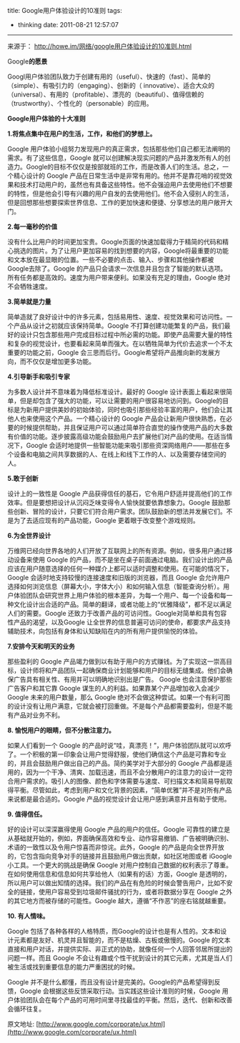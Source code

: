 title: Google用户体验设计的10准则
tags:
  - thinking
date: 2011-08-21 12:57:07
---

来源于： http://howe.im/网络/google用户体验设计的10准则.html

Google**的愿景**

Googl用户体验团队致力于创建有用的（useful）、快速的（fast）、简单的（simple）、有吸引力的（engaging）、创新的（ innovative）、适合大众的（universal）、有用的（profitable）、漂亮的（beautiful）、值得信赖的（trustworthy）、个性化的（personable）的应用。

**Google用户体验的十大准则**

**1.将焦点集中在用户的生活，工作，和他们的梦想上。**

Google 用户体验小组努力发现用户的真正需求，包括那些他们自己都无法阐明的需求。有了这些信息，Google 就可以创建解决现实问题的产品并激发所有人的创造力。Google的目标不仅仅是按部就班的工作，而是改善人们的生活。总之，一个精心设计的 Google 产品在日常生活中是非常有用的。他并不是靠花哨的视觉效果和技术打动用户的，虽然也有具备这些特性。他不会强迫用户去使用他们不想要的特性，但是他会引导有兴趣的用户自发的去使用他们。他不会入侵别人的生活，但是回想那些想要探索世界信息、工作的更加快速和便捷、分享想法的用户敞开大门。

<span id="more-346"></span>

**2.每一毫秒的价值**

没有什么比用户的时间更加宝贵。Google页面的快速加载得力于精简的代码和精心挑选的图片。为了让用户更加容易的找到想要的内容，Google将最重要的功能和文本放在最显眼的位置。一些不必要的点击、输入、步骤和其他操作都被Google去除了。Google 的产品只会请求一次信息并且包含了智能的默认选项。所有任务都是高效的。速度为用户带来便利。如果没有充足的理由，Google 绝对不会牺牲速度。

**3.简单就是力量**

简单造就了良好设计中的许多元素，包括易用性、速度、视觉效果和可访问性。一个产品从设计之初就应该保持简单。Google 不打算创建功能繁复的产品，我们最好的设计只包含那些用户完成目标过程中所必需的功能。即使产品需要大量的特性和复杂的视觉设计，也要看起来简单而强大。在以牺牲简单为代价去追求一个不太重要的功能之前，Google 会三思而后行。Google希望将产品推向新的发展方向，而不仅仅是增加更多功能。

**4.引导新手和吸引专家**

为多数人设计并不意味着为降低标准设计。最好的 Google 设计表面上看起来很简单，但是却包含了强大的功能，可以让需要的用户很容易地访问到。Google的目标是为新用户提供美妙的初始体验，同时也吸引那些经验丰富的用户，他们会让其他人也来使用这个产品。一个精心设计的 Google 产品会让新用户很快熟悉，在必要的时候提供帮助，并且保证用户可以通过简单符合直觉的操作使用产品的大多数有价值的功能。逐步披露高级功能会鼓励用户去扩展他们对产品的使用。在适当情况下，Google 会适时地提供一些智能功能来吸引那些资深网络用户——那些在多个设备和电脑之间共享数据的人、在线上和线下工作的人、以及需要存储空间的人。

**5.敢于创新**

设计上的一致性是 Google 产品获得信任的基石，它令用户舒适并提高他们的工作效率。但是要想把设计从沉闷乏味变得令人愉快就要依靠想象力。Google 鼓励那些创新、冒险的设计，只要它们符合用户需求。团队鼓励新的想法并发展它们。不是为了去适应现有的产品功能，Google 更着眼于改变整个游戏规则。

**6.为全世界设计**

万维网已经向世界各地的人们开放了互联网上的所有资源。例如，很多用户通过移动设备来使用 Google 的产品，而不是坐在桌子前面通过电脑。我们设计出的产品应该在用户随意选择的任何一种媒介上都可以适时调整和使用。在可能的情况下，Google 会适时地支持较慢的连接速度和旧版的浏览器，而且 Google 会允许用户选择如何浏览信息（屏幕大小，字体大小）和如何输入信息（智能查询分析）。用户体验团队会研究世界上用户体验的根本差异，为每一个用户、每一个设备和每一种文化设计出合适的产品。简单的翻译，或者功能上的“优雅降级”，都不足以满足人们的需要。Google 还致力于改善产品的可访问性。Google对简单和具有包容性产品的渴望，以及Google 让全世界的信息普遍可访问的使命，都要求产品支持辅助技术，向包括有身体和认知缺陷在内的所有用户提供愉悦的体验。

**7.安排今天和明天的业务**

那些盈利的 Google 产品竭力做到以有助于用户的方式赚钱。为了实现这一崇高目标，设计师将和产品团队一起确保商业计划能够和用户的目标无缝集成。他们会确保广告具有相关性、有用并可以明确地识别出是广告。 Google 也会注意保护那些广告客户和其它靠 Google 谋生的人的利益。如果靠某个产品增加收入会减少 Google 未来的用户数量，那么 Google 绝对不会做这种尝试。如果一个有利可图的设计没有让用户满意，它就会被打回重做。不是每个产品都需要盈利，但是不能有产品对业务不利。

**8\. 愉悦用户的眼睛，但不分散注意力。**

如果人们看到一个 Google 的产品时说“哇，真漂亮！”，用户体验团队就可以欢呼了。一个积极的第一印象会让用户觉得舒服，使他们确信这个产品是可靠和专业的，并且会鼓励用户做出自己的产品。简约美学对于大部分的 Google 产品都是适用的，因为一个干净、清爽、加载迅速，而且不会分散用户的注意力的设计一定符合用户需求的。吸引人的图像、颜色和字体需要与速度、可扫描文本和简易导航取得平衡。尽管如此，考虑到用户和文化背景的因素，“简单优雅”并不是对所有产品来说都是最合适的。Google 产品的视觉设计会让用户感到满意并且有助于使用。

**9\. 值得信任。**

好的设计可以深深赢得使用 Google 产品的用户的信任。Google 可靠性的建立是从基础就开始的，例如，界面确保高效和专业、动作容易撤销、广告被明确识别、术语的一致性以及令用户惊喜而非惊诧。此外，Google 的产品是向全世界开放的，它包含指向竞争对手的链接并且鼓励用户做出贡献，如社区地图或者 iGoogle 小工具。一个更大的挑战是确保 Google 对用户控制自己数据的权利表示了尊重。在如何使用信息和信息如何共享给他人（如果有的话）方面，Google 是透明的，所以用户可以做出知情的选择。我们的产品在有危险的时候会警告用户，比如不安全的链接，使用户容易受到垃圾邮件骚扰的行为，或者将数据分享在 Google 之外的其它地方而被存储的可能性。Google 越大，遵循“不作恶”的座右铭就越重要。

**10\. 有人情味。**

Google 包括了各种各样的人格特质，而Google的设计也是有人性的。文本和设计元素都是友好、机灵并且智能的，而不是枯燥、古板或傲慢的。Google 的文本直接和用户对话，并提供实际、非正式的协助，就像任何一个人回答邻居所提出的问题一样。而且 Google 不会让有趣或个性干扰到设计的其它元素，尤其是当人们被生活或找到重要信息的能力严重困扰的时候。

Google 并不是什么都懂，而且没有设计是完美的。Google的产品希望得到反馈，Google 会根据这些反馈采取行动。当实践这些设计准则的时候，Google 用户体验团队会在每个产品的可用时间里寻找最佳的平衡。然后，迭代、创新和改善会循环往复。

原文地址: [http://www.google.com/corporate/ux.html](http://www.google.com/corporate/ux.html)